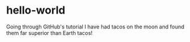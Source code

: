 # hello-world
Going through GitHub's tutorial
I have had tacos on the moon and found them far superior than Earth tacos!
